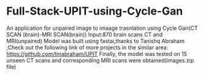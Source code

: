 # Full-Stack-UPIT-using-Cycle-Gan
An application for  unpaired image to imaage trasnlation using Cycle Gan(CT SCAN (brain)-MRI SCAN(brain))
Input:870 brain scans CT and MRI(unpaired)
Model was built using fastai,thanks to Tanishq Abraham ,Check out the following link of more projects in the similar area: https://github.com/tmabraham/UPIT
Finally, the model was tested on 15 unseen CT scans and corresponding MRI scans were obtained(images.zip file)
